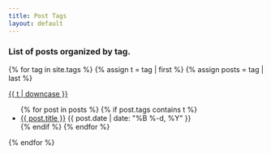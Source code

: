 ```yaml
---
title: Post Tags
layout: default
---
```


### List of posts organized by tag.

{% for tag in site.tags %}
  {% assign t = tag | first %}
  {% assign posts = tag | last %}

  <a href="#{{ t | downcase}}" name="{{ t | downcase }}">{{ t | downcase }}</a>
  <ul>
  {% for post in posts %}
    {% if post.tags contains t %}
    <li>
      <a href="{{ post.url }}">{{ post.title }}</a>
      <span class="date">{{ post.date | date: "%B %-d, %Y"  }}</span>
    </li>
    {% endif %}
  {% endfor %}
  </ul>
{% endfor %}
